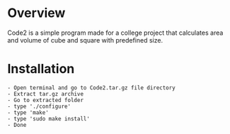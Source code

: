 # Overview
Code2 is a simple program made for a college project that calculates area and volume of cube and square with predefined size.

# Installation
	- Open terminal and go to Code2.tar.gz file directory
	- Extract tar.gz archive
	- Go to extracted folder
	- type './configure'
	- type 'make'
	- type 'sudo make install'
	- Done

